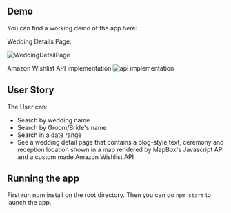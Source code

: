 ## Demo
You can find a working demo of the app here:

Wedding Details Page:

![WeddingDetailPage](https://i.imgur.com/1T5tDQz.png)

Amazon Wishlist API implementation
![api implementation](https://i.imgur.com/XMgNcJG.png)

## User Story

The User can:

* Search by wedding name
* Search by Groom/Bride's name
* Search in a date range
* See a wedding detail page that contains a blog-style text, ceremony and reception location shown in a map rendered by MapBox's Javascript API and a custom made Amazon Wishlist API

## Running the app
First run npm install on the root directory.
Then you can do `npm start` to launch the app.
